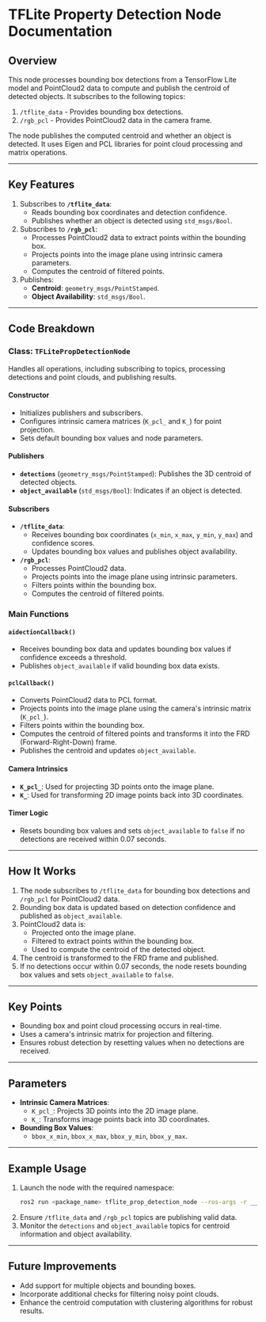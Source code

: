 # TFLite Property Detection Node Documentation

## Overview

This node processes bounding box detections from a TensorFlow Lite model and PointCloud2 data to compute and publish the centroid of detected objects. It subscribes to the following topics:

1. `/tflite_data` - Provides bounding box detections.
2. `/rgb_pcl` - Provides PointCloud2 data in the camera frame.

The node publishes the computed centroid and whether an object is detected. It uses Eigen and PCL libraries for point cloud processing and matrix operations.

---

## Key Features
1. Subscribes to **`/tflite_data`**:
   - Reads bounding box coordinates and detection confidence.
   - Publishes whether an object is detected using `std_msgs/Bool`.
2. Subscribes to **`/rgb_pcl`**:
   - Processes PointCloud2 data to extract points within the bounding box.
   - Projects points into the image plane using intrinsic camera parameters.
   - Computes the centroid of filtered points.
3. Publishes:
   - **Centroid**: `geometry_msgs/PointStamped`.
   - **Object Availability**: `std_msgs/Bool`.

---

## Code Breakdown

### Class: `TFLitePropDetectionNode`
Handles all operations, including subscribing to topics, processing detections and point clouds, and publishing results.

#### Constructor
- Initializes publishers and subscribers.
- Configures intrinsic camera matrices (`K_pcl_` and `K_`) for point projection.
- Sets default bounding box values and node parameters.

#### Publishers
- **`detections`** (`geometry_msgs/PointStamped`): Publishes the 3D centroid of detected objects.
- **`object_available`** (`std_msgs/Bool`): Indicates if an object is detected.

#### Subscribers
- **`/tflite_data`**:
  - Receives bounding box coordinates (`x_min`, `x_max`, `y_min`, `y_max`) and confidence scores.
  - Updates bounding box values and publishes object availability.
- **`/rgb_pcl`**:
  - Processes PointCloud2 data.
  - Projects points into the image plane using intrinsic parameters.
  - Filters points within the bounding box.
  - Computes the centroid of filtered points.

### Main Functions

#### `aidectionCallback()`
- Receives bounding box data and updates bounding box values if confidence exceeds a threshold.
- Publishes `object_available` if valid bounding box data exists.

#### `pclCallback()`
- Converts PointCloud2 data to PCL format.
- Projects points into the image plane using the camera's intrinsic matrix (`K_pcl_`).
- Filters points within the bounding box.
- Computes the centroid of filtered points and transforms it into the FRD (Forward-Right-Down) frame.
- Publishes the centroid and updates `object_available`.

#### Camera Intrinsics
- **`K_pcl_`**: Used for projecting 3D points onto the image plane.
- **`K_`**: Used for transforming 2D image points back into 3D coordinates.

#### Timer Logic
- Resets bounding box values and sets `object_available` to `false` if no detections are received within 0.07 seconds.

---

## How It Works
1. The node subscribes to `/tflite_data` for bounding box detections and `/rgb_pcl` for PointCloud2 data.
2. Bounding box data is updated based on detection confidence and published as `object_available`.
3. PointCloud2 data is:
   - Projected onto the image plane.
   - Filtered to extract points within the bounding box.
   - Used to compute the centroid of the detected object.
4. The centroid is transformed to the FRD frame and published.
5. If no detections occur within 0.07 seconds, the node resets bounding box values and sets `object_available` to `false`.

---

## Key Points
- Bounding box and point cloud processing occurs in real-time.
- Uses a camera's intrinsic matrix for projection and filtering.
- Ensures robust detection by resetting values when no detections are received.

---

## Parameters
- **Intrinsic Camera Matrices**:
  - `K_pcl_`: Projects 3D points into the 2D image plane.
  - `K_`: Transforms image points back into 3D coordinates.
- **Bounding Box Values**:
  - `bbox_x_min`, `bbox_x_max`, `bbox_y_min`, `bbox_y_max`.

---

## Example Usage
1. Launch the node with the required namespace:
   ```bash
   ros2 run <package_name> tflite_prop_detection_node --ros-args -r __ns:=<namespace>
   ```
2. Ensure `/tflite_data` and `/rgb_pcl` topics are publishing valid data.
3. Monitor the `detections` and `object_available` topics for centroid information and object availability.

---

## Future Improvements
- Add support for multiple objects and bounding boxes.
- Incorporate additional checks for filtering noisy point clouds.
- Enhance the centroid computation with clustering algorithms for robust results.
